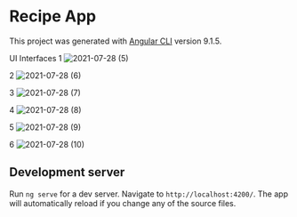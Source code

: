 # Recipe App

This project was generated with [Angular CLI](https://github.com/angular/angular-cli) version 9.1.5.

UI Interfaces
1
![2021-07-28 (5)](https://user-images.githubusercontent.com/57450152/127299535-8faa16cd-b103-46d5-a46b-3629f5872c0f.png)

2
![2021-07-28 (6)](https://user-images.githubusercontent.com/57450152/127299578-7ad65fda-8066-43e9-b1d3-67715caba82d.png)

3
![2021-07-28 (7)](https://user-images.githubusercontent.com/57450152/127299658-a638151d-36ad-44b9-bc06-e65559a96848.png)

4
![2021-07-28 (8)](https://user-images.githubusercontent.com/57450152/127299812-66da8dae-b650-497b-8528-e61c5b1bde5b.png)

5
![2021-07-28 (9)](https://user-images.githubusercontent.com/57450152/127299848-3c0cce39-2bca-4981-8213-3a5a79393924.png)

6
![2021-07-28 (10)](https://user-images.githubusercontent.com/57450152/127299879-12cb7907-187c-4209-8484-d0c4122b59b9.png)



## Development server

Run `ng serve` for a dev server. Navigate to `http://localhost:4200/`. The app will automatically reload if you change any of the source files.
